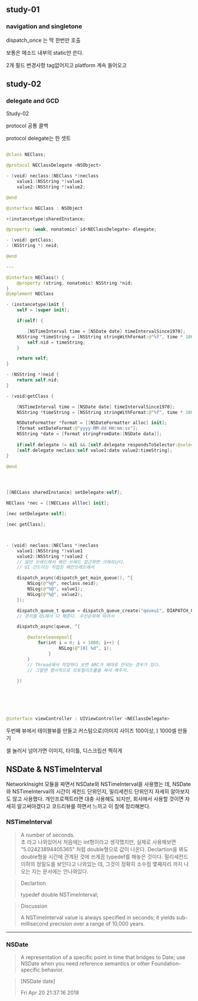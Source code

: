 ## study-01 
### navigation and singletone

dispatch_once 
는 딱 한번만 호출

보통은 메소드 내부의 static만 쓴다.

2개 필드 변경사항
tag없어지고
platform 계속 들어오고


## study-02
### delegate and GCD

Study-02

protocol 
공통 콜백

protocol delegate는 한 셋트
```swift

@class NEClass;

@protocol NEClassDelegate <NSObject>

- (void) neclass:(NEClass *)neclass 
    value1:(NSString *)value1 
    value2:(NSString *)value2;

@end

@interface NEClass : NSObject

+(instancetype)sharedInstance;

@property (weak, nonatomic) id<NEClassDelegate> dleegate;

- (void) getClass;
- (NSString *) neid;

@end

---

@interface NEClass() {
    @property (string, nonatomic) NSString *nid;
}
@implement NEClass

- (instancetype)init {
    self = [super init];

    if(self) {

        [NSTimeInterval time = [NSDate date] timeIntervalSince1970];
    NSString *timeString = [NSString stringWithFormat:@"%f", time * 1000];
        self.nid = timeString;
    }

    return self;
}

- (NSString *)neid {
    return self.nid;
}

- (void)getClass {

    [NSTimeInterval time = [NSDate date] timeIntervalSince1970];
    NSString *timeString = [NSString stringWithFormat:@"%f", time * 1000];

    NSDateFormatter *format = [[NSDateFormatter alloc] init];
    [format setDateFormat:@"yyyy-MM-dd HH:mm:ss"];
    NSString *date = [format stringFromDate:[NSDate data]];
    
    if(self.delegate != nil && [self.delegate respondsToSelector:@selector(neclass:value1:value2:)])
    [self.delegate neclass:self value1:date value2:timeString];
}

@end




```

```swift

[[NECLass sharedInstance] setDelegate:self];

NEClass *nec = [[NECLass allloc] init];

[nec setDelegate:self];

[nec getClass];



- (void) neclass:(NEClass *)neclass 
    value1:(NSString *)value1 
    value2:(NSString *)value2 {
    // 일반 쓰레드에서 메인 쓰레드 접근하면 크래쉬난다.
    // UI 건드리는 작업은 메인쓰레드에서

    dispatch_async(dispatch_get_main_queue(), ^{
        NSLog(@"%@", neclass.neid);
        NSLog(@"%@", value1);
        NSLog(@"%@", value2);
    });

    dispatch_queue_t queue = dispatch_queue_create("qeueu1", DIAPATCH_QUEUE_PRIORITY_DEFAULT);
    // 관리를 OS에서 다 해준다. 우선순위에 따라서

    dispatch_async(queue, ^{

        @autoreleasepool{
            for(int i = 0; i < 1000; i++) {
                    NSLog(@"[0] %d", i);
                }
        }
        // Thread에서 작업하다 보면 ARC가 제대로 안되는 경우가 있다. 
        // 그럴땐 명시적으로 오토릴리즈풀을 써서 해주자.
    
    })

    
        
    


@interface viewController : UIViewController <NEClassDelegate>

```


두번째 뷰에서 테이블뷰를 만들고 커스텀으로(이미지 사이즈 100이상, ) 1000셀 만들기

셀 눌러서 넘어가면 
이미지, 타이틀, 디스크립션 찍히게

## NSDate & NSTimeInterval
NetworkInsight 모듈을 짜면서 NSDate와 NSTimeInterval을 사용했는 데,
NSDate와 NSTimeInterval의 시간이 세컨드 단위인지, 밀리세컨드 단위인지 자세히 알아보지도 않고 사용했다.
개인프로젝트라면 대충 사용해도 되지만, 회사에서 사용할 것이면 자세히 알고써야겠다고 코드리뷰를 하면서 느끼고 이 참에 정리해본다.

### NSTimeInterval
> A number of seconds.
> <br> 초 라고 나와있어서 처음에는 int형이라고 생각했지만, 실제로 사용해보면 "5.02423894405365" 처럼 double형으로 값이 나온다. Declartion을 봐도 double형을 시간에 관계된 것에 쓰게끔 typedef를 해놓은 것이다. 밀리세컨드 이하의 정밀도를 보인다고 나와있는 데, 그것이 정확히 소수점 몇째자리 까지 나오는 지는 문서에는 안나와있다.

> Declartion
>
> typedef double NSTimeInterval;

> Discussion
>
> A NSTimeInterval value is always specified in seconds; it yields sub-millisecond precision over a range of 10,000 years.
---
### NSDate
> A representation of a specific point in time that bridges to Date; use NSDate when you need reference semantics or other Foundation-specific behavior.

> [NSDate date]
>
> Fri Apr 20 21:37:16 2018